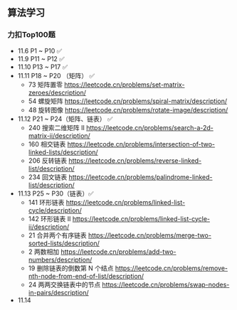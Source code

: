 ## 算法学习

### 力扣Top100题

- 11.6 P1 ~ P10 ✅
- 11.9 P11 ~ P12 ✅
- 11.10 P13 ~ P17 ✅
- 11.11 P18 ~ P20 （矩阵） ✅
  - 73 矩阵置零 <https://leetcode.cn/problems/set-matrix-zeroes/description/>
  - 54 螺旋矩阵 <https://leetcode.cn/problems/spiral-matrix/description/>
  - 48 旋转图像 <https://leetcode.cn/problems/rotate-image/description/>
- 11.12 P21 ~ P24（矩阵、链表） ✅
  - 240 搜索二维矩阵 II <https://leetcode.cn/problems/search-a-2d-matrix-ii/description/>
  - 160 相交链表 <https://leetcode.cn/problems/intersection-of-two-linked-lists/description/>
  - 206 反转链表 <https://leetcode.cn/problems/reverse-linked-list/description/>
  - 234 回文链表 <https://leetcode.cn/problems/palindrome-linked-list/description/>
- 11.13 P25 ~ P30（链表）✅
  - 141 环形链表 <https://leetcode.cn/problems/linked-list-cycle/description/>
  - 142 环形链表 II <https://leetcode.cn/problems/linked-list-cycle-ii/description/>
  - 21 合并两个有序链表 <https://leetcode.cn/problems/merge-two-sorted-lists/description/>
  - 2 两数相加 <https://leetcode.cn/problems/add-two-numbers/description/>
  - 19 删除链表的倒数第 N 个结点 <https://leetcode.cn/problems/remove-nth-node-from-end-of-list/description/>
  - 24 两两交换链表中的节点 <https://leetcode.cn/problems/swap-nodes-in-pairs/description/>
- 11.14